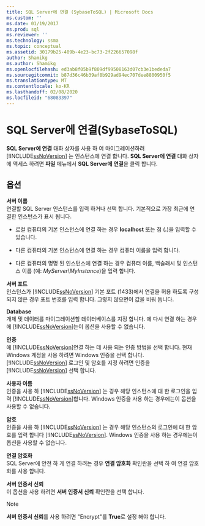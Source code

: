 ```yaml
---
title: SQL Server에 연결 (SybaseToSQL) | Microsoft Docs
ms.custom: ''
ms.date: 01/19/2017
ms.prod: sql
ms.reviewer: ''
ms.technology: ssma
ms.topic: conceptual
ms.assetid: 30179b25-409b-4e23-bc73-2f226657098f
author: Shamikg
ms.author: Shamikg
ms.openlocfilehash: ed3ab8f05b9f809df99508163d07cb3e1bededa7
ms.sourcegitcommit: b87d36c46b39af8b929ad94ec707dee8800950f5
ms.translationtype: MT
ms.contentlocale: ko-KR
ms.lasthandoff: 02/08/2020
ms.locfileid: "68083397"
---
```

# <a name="connect-to-sql-server-sybasetosql"></a>SQL Server에 연결(SybaseToSQL)
**SQL Server에 연결** 대화 상자를 사용 하 여 마이그레이션하려 [!INCLUDE[ssNoVersion](../../includes/ssnoversion-md.md)] 는 인스턴스에 연결 합니다. **SQL Server에 연결** 대화 상자에 액세스 하려면 **파일** 메뉴에서 **SQL Server에 연결**을 클릭 합니다.  
  
## <a name="options"></a>옵션  
**서버 이름**  
연결할 SQL Server 인스턴스를 입력 하거나 선택 합니다. 기본적으로 가장 최근에 연결한 인스턴스가 표시 됩니다.  
  
-   로컬 컴퓨터의 기본 인스턴스에 연결 하는 경우 **localhost** 또는 점 (**.**)을 입력할 수 있습니다.  
  
-   다른 컴퓨터의 기본 인스턴스에 연결 하는 경우 컴퓨터 이름을 입력 합니다.  
  
-   다른 컴퓨터의 명명 된 인스턴스에 연결 하는 경우 컴퓨터 이름, 백슬래시 및 인스턴스 이름 (예: *MyServer*\\*MyInstance*)을 입력 합니다.  
  
**서버 포트**  
인스턴스가 [!INCLUDE[ssNoVersion](../../includes/ssnoversion-md.md)] 기본 포트 (1433)에서 연결을 허용 하도록 구성 되지 않은 경우 포트 번호를 입력 합니다. 그렇지 않으면이 값을 비워 둡니다.  
  
**Database**  
개체 및 데이터를 마이그레이션할 데이터베이스를 지정 합니다. 에 다시 연결 하는 경우에 [!INCLUDE[ssNoVersion](../../includes/ssnoversion-md.md)]는이 옵션을 사용할 수 없습니다.  
  
**인증**  
에 [!INCLUDE[ssNoVersion](../../includes/ssnoversion-md.md)]연결 하는 데 사용 되는 인증 방법을 선택 합니다. 현재 Windows 계정을 사용 하려면 Windows 인증을 선택 합니다. [!INCLUDE[ssNoVersion](../../includes/ssnoversion-md.md)] 로그인 및 암호를 지정 하려면 인증을 [!INCLUDE[ssNoVersion](../../includes/ssnoversion-md.md)] 선택 합니다.  
  
**사용자 이름**  
인증을 사용 하 [!INCLUDE[ssNoVersion](../../includes/ssnoversion-md.md)] 는 경우 해당 인스턴스에 대 한 로그인을 입력 [!INCLUDE[ssNoVersion](../../includes/ssnoversion-md.md)]합니다. Windows 인증을 사용 하는 경우에는이 옵션을 사용할 수 없습니다.  
  
**암호**  
인증을 사용 하 [!INCLUDE[ssNoVersion](../../includes/ssnoversion-md.md)] 는 경우 해당 인스턴스의 로그인에 대 한 암호를 입력 합니다 [!INCLUDE[ssNoVersion](../../includes/ssnoversion-md.md)]. Windows 인증을 사용 하는 경우에는이 옵션을 사용할 수 없습니다.  
  
**연결 암호화**  
SQL Server에 안전 하 게 연결 하려는 경우 **연결 암호화** 확인란을 선택 하 여 연결 암호화를 사용 합니다.  
  
**서버 인증서 신뢰**  
이 옵션을 사용 하려면 **서버 인증서 신뢰** 확인란을 선택 합니다.  
  
> [!NOTE]  
> **서버 인증서 신뢰**를 사용 하려면 "Encrypt"를 **True**로 설정 해야 합니다.  
  
